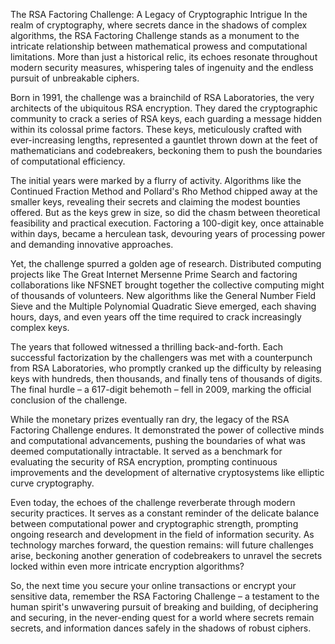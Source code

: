 The RSA Factoring Challenge: A Legacy of Cryptographic Intrigue
In the realm of cryptography, where secrets dance in the shadows of complex algorithms, the RSA Factoring Challenge stands as a monument to the intricate relationship between mathematical prowess and computational limitations. More than just a historical relic, its echoes resonate throughout modern security measures, whispering tales of ingenuity and the endless pursuit of unbreakable ciphers.

Born in 1991, the challenge was a brainchild of RSA Laboratories, the very architects of the ubiquitous RSA encryption. They dared the cryptographic community to crack a series of RSA keys, each guarding a message hidden within its colossal prime factors. These keys, meticulously crafted with ever-increasing lengths, represented a gauntlet thrown down at the feet of mathematicians and codebreakers, beckoning them to push the boundaries of computational efficiency.

The initial years were marked by a flurry of activity. Algorithms like the Continued Fraction Method and Pollard's Rho Method chipped away at the smaller keys, revealing their secrets and claiming the modest bounties offered. But as the keys grew in size, so did the chasm between theoretical feasibility and practical execution. Factoring a 100-digit key, once attainable within days, became a herculean task, devouring years of processing power and demanding innovative approaches.

Yet, the challenge spurred a golden age of research. Distributed computing projects like The Great Internet Mersenne Prime Search and factoring collaborations like NFSNET brought together the collective computing might of thousands of volunteers. New algorithms like the General Number Field Sieve and the Multiple Polynomial Quadratic Sieve emerged, each shaving hours, days, and even years off the time required to crack increasingly complex keys.

The years that followed witnessed a thrilling back-and-forth. Each successful factorization by the challengers was met with a counterpunch from RSA Laboratories, who promptly cranked up the difficulty by releasing keys with hundreds, then thousands, and finally tens of thousands of digits. The final hurdle – a 617-digit behemoth – fell in 2009, marking the official conclusion of the challenge.

While the monetary prizes eventually ran dry, the legacy of the RSA Factoring Challenge endures. It demonstrated the power of collective minds and computational advancements, pushing the boundaries of what was deemed computationally intractable. It served as a benchmark for evaluating the security of RSA encryption, prompting continuous improvements and the development of alternative cryptosystems like elliptic curve cryptography.

Even today, the echoes of the challenge reverberate through modern security practices. It serves as a constant reminder of the delicate balance between computational power and cryptographic strength, prompting ongoing research and development in the field of information security. As technology marches forward, the question remains: will future challenges arise, beckoning another generation of codebreakers to unravel the secrets locked within even more intricate encryption algorithms?

So, the next time you secure your online transactions or encrypt your sensitive data, remember the RSA Factoring Challenge – a testament to the human spirit's unwavering pursuit of breaking and building, of deciphering and securing, in the never-ending quest for a world where secrets remain secrets, and information dances safely in the shadows of robust ciphers.
